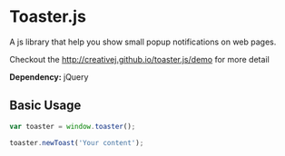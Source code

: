 Toaster.js
==

A js library that help you show small popup notifications on web pages.

Checkout the http://creativej.github.io/toaster.js/demo for more detail

__Dependency:__
jQuery


Basic Usage
---

```javascript
var toaster = window.toaster();

toaster.newToast('Your content');
```

